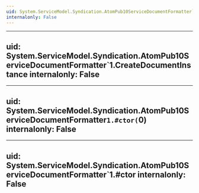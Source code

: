 ```yaml
---
uid: System.ServiceModel.Syndication.AtomPub10ServiceDocumentFormatter`1
internalonly: False
---
```


---
uid: System.ServiceModel.Syndication.AtomPub10ServiceDocumentFormatter`1.CreateDocumentInstance
internalonly: False
---

---
uid: System.ServiceModel.Syndication.AtomPub10ServiceDocumentFormatter`1.#ctor(`0)
internalonly: False
---

---
uid: System.ServiceModel.Syndication.AtomPub10ServiceDocumentFormatter`1.#ctor
internalonly: False
---
